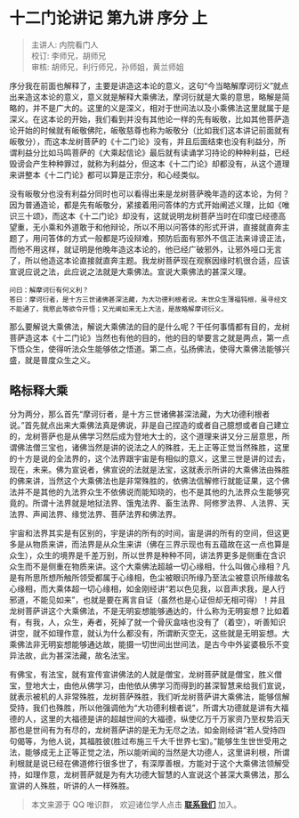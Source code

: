 # 十二门论讲记 第九讲 序分 上

> 主讲人: 内院看门人 <br />
> 校订: 李师兄，胡师兄 <br />
> 审核: 胡师兄，利行师兄，孙师姐，黄兰师姐 <br />

序分我在前面也解释了，主要是讲造这本论的意义，这句“今当略解摩诃衍义”就点出来造这本论的意义，意义就是解释大乘佛法，摩诃衍就是大乘的意思，略解是简略的，并不是广大的。这里的义是深义，相对于世间法以及小乘佛法这里就属于是深义。在这本论的开始，我们看到并没有其他论一样的先有皈敬，比如其他菩萨造论开始的时候就有皈敬佛陀，皈敬慈尊也称为皈敬分（比如我们这本讲记前面就有皈敬分），而这本龙树菩萨的《十二门论》没有，并且后面结束也没有利益分，所谓利益分比如马鸣菩萨的《大乘起信论》最后就有读诵学习持论的种种利益，已经毁谤会产生种种罪过，就称为利益分，但这本《十二门论》却都没有，从这个道理来讲整本《十二门论》都可以算是正宗分，和心经类似。

没有皈敬分也没有利益分同时也可以看得出来是龙树菩萨晚年造的这本论，为何？因为普通造论，都是先有皈敬分，紧接着用问答体的方式开始阐述义理，比如《唯识三十颂》，而这本《十二门论》却没有，这就说明龙树菩萨当时在印度已经德高望重，无小乘和外道敢于和他辩论，所以不用以问答体的形式开讲，直接就直奔主题了，用问答体的方式一般都是巧设辩难，预防后面有邪外不信正法来诽谤正法，而他不用这样，就证明是他晚年造这本论的，他已经广破邪外，让邪外哑口无言了，所以他造这本论直接就直奔主题。我龙树菩萨现在观察因缘时机很合适，应该宣说应说之法，此应说之法就是大乘佛法。宣说大乘佛法的甚深义理。

```
问曰：解摩诃衍有何义利？
答曰：摩诃衍者，是十方三世诸佛甚深法藏，为大功德利根者说。末世众生薄福钝根，虽寻经文不能通了，我愍此等欲令开悟；又光阐如来无上大法，是故略解摩诃衍义。
```

那么要解说大乘佛法，解说大乘佛法的目的是什么呢？干任何事情都有目的，龙树菩萨造这本《十二门论》当然也有他的目的，他的目的举要言之就是两点，第一点下悟众生，使得听法众生能够依之悟道。第二点，弘扬佛法，使得大乘佛法能够兴盛，就是普度众生之义。

## 略标释大乘

分为两分，那么首先“摩诃衍者，是十方三世诸佛甚深法藏，为大功德利根者说。”首先就点出来大乘佛法真是佛说，非是自己捏造的或者自己臆想或者自己建立的，龙树菩萨也是从佛学习然后成为登地大士的，这个道理来讲又分三层意思，所谓佛法僧三宝也，诸佛当然是讲的说法之人的殊胜，无上正等正觉当然殊胜，这里的十方是说的全法界的，这个法界跟宇宙是有相似的意义，这里三世是讲的过去，现在，未来。佛为宣说者，佛宣说的法就是法宝，这就表示所讲的大乘佛法由殊胜的佛来讲，当然这个大乘佛法也是非常殊胜的，依佛法信解修行就能证果，这个佛法并不是其他的九法界众生不依佛说而能知晓的，也不是其他的九法界众生能够究竟的。所谓十法界就是地狱法界、饿鬼法界、畜生法界、阿修罗法界、人法界、天法界、声闻法界、缘觉法界、菩萨法界和佛法界。

宇宙和法界其实是有区别的，宇是讲的所有的时间，宙是讲的所有的空间，但这更多是从物质来讲，而法界是从众生来讲（佛在三界示现也有五蕴故在这一点也算是众生），众生的境界是千差万别，所以世界是种种不同，讲法界更多是侧重在含识众生而不是侧重在物质来讲。这个大乘佛法超越一切心缘相，什么叫做心缘相？凡是有所思所想所触所领受都属于心缘相，色尘被眼识所缘乃至法尘被意识所缘故名心缘相，而大乘体超一切心缘相，如金刚经讲“若以色见我，以音声求我，是人行邪道，不能见如来”，也就是要在离言自证（虽然也是心证但却无相可得）！并且龙树菩萨讲这个大乘佛法，不是无明妄想能够通达的，什么称为无明妄想？比如着有，有我，人，众生，寿者，死掉了就一个骨灰盒啥也没有了（着空），听善知识讲空，就不如理作意，就认为什么都没有，所谓断灭空无，这些就是无明妄想。大乘佛法非无明妄想能够通达故，能摄一切世间出世间法，是古今中外娑婆极乐不变异法故，此为甚深法藏，故名法宝。

有佛宝，有法宝，就有宣传宣讲佛法的人就是僧宝，龙树菩萨就是僧宝，胜义僧宝，登地大士，由他从佛学习，由他依从佛学习而得到的甚深智慧来给我们宣说，就表示被机的人非常殊胜，龙树菩萨殊胜，我们听龙树菩萨讲大乘佛法，能够信解受持，我们也殊胜，所以他强调他为“大功德利根者说”，所谓大功德就是讲有大福德的人，这里的大福德是讲的超越世间的大福德，纵使亿万千万家资乃至权势滔天那也是世间有为有尽的，龙树菩萨讲的是无为无尽之法，如金刚经讲“若人受持四句偈等，为他人说，其福胜彼(胜过布施三千大千世界七宝)。”能够生生世世受用之法，能够成无上正等正觉之法，所以能听闻的当然是大功德人，这里讲利根，所谓利根就是说已经在佛道修行很多世了，有深厚善根，方能对于这个大乘佛法领解受持，如理作意，龙树菩萨就是为有大功德大智慧的人宣说这个甚深大乘佛法，那么宣讲的人殊胜，听讲的人一样殊胜。

> 本文来源于 QQ 唯识群， 欢迎诸位学人点击 **[联系我们](https://mp.weixin.qq.com/s/lZCfWjmLjgNR165Tx4_bCQ)** 加入。

